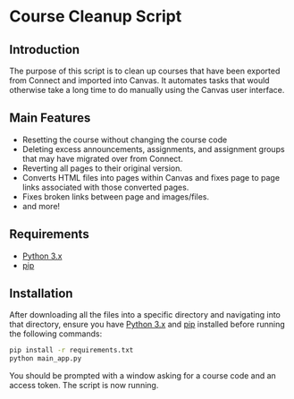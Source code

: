 # Course Cleanup Script

## Introduction

The purpose of this script is to clean up courses that have been exported from Connect and imported into Canvas. It automates tasks that would otherwise take a long time to do manually using the Canvas user interface.

## Main Features
- Resetting the course without changing the course code
- Deleting excess announcements, assignments, and assignment groups that may have migrated over from Connect.
- Reverting all pages to their original version.
- Converts HTML files into pages within Canvas and fixes page to page links associated with those converted pages.
- Fixes broken links between page and images/files.
- and more!

## Requirements
- [Python 3.x](https://www.python.org/downloads/)
- [pip](https://pip.pypa.io/en/stable/installing/)

## Installation
After downloading all the files into a specific directory and navigating into that directory, ensure you have [Python 3.x](https://www.python.org/downloads/) and [pip](https://pip.pypa.io/en/stable/installing/) installed before running the following commands:
```sh
pip install -r requirements.txt
python main_app.py
```
You should be prompted with a window asking for a course code and an access token. The script is now running.